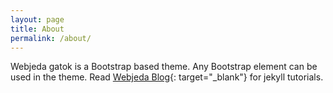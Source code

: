 ```yaml
---
layout: page
title: About
permalink: /about/
---
```

<div class="mt50"></div>

Webjeda gatok is a Bootstrap based theme. Any Bootstrap element can be used in the theme. Read [Webjeda Blog](http://blog.webjeda.com){: target="_blank"} for jekyll tutorials. 
